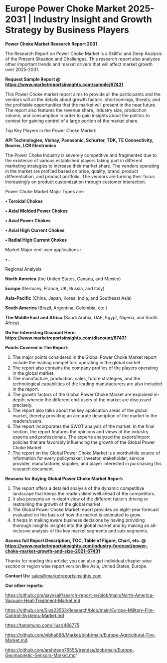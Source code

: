 # Europe Power Choke Market 2025-2031 | Industry Insight and Growth Strategy by Business Players

<strong>Power Choke Market Research Report 2031</strong>

The Research Report on Power Choke Market is a Skillful and Deep Analysis of the Present Situation and Challenges. This research report also analyzes other important trends and market drivers that will affect market growth over 2025-2031.

<strong>Request Sample Report @ <a href=https://www.marketreportsinsights.com/sample/67431>https://www.marketreportsinsights.com/sample/67431</a></strong>

This Power Choke market report aims to provide all the participants and the vendors will all the details about growth factors, shortcomings, threats, and the profitable opportunities that the market will present in the near future. The report also features the revenue share, industry size, production volume, and consumption in order to gain insights about the politics to contest for gaining control of a large portion of the market share.

Top Key Players in the Power Choke Market:

<strong>API Technologies, Vishay, Panasonic, Schurter, TDK, TE Connectivity, Bourns, LCR Electronics</strong>

The Power Choke Industry is severely competitive and fragmented due to the existence of various established players taking part in different marketing strategies to increase their market share. The vendors operating in the market are profiled based on price, quality, brand, product differentiation, and product portfolio. The vendors are turning their focus increasingly on product customization through customer interaction.

Power Choke Market Major Types are:

<strong>• Toroidal Chokes

• Axial Molded Power Chokes

• Axial Power Chokes

• Axial High Current Chokes

• Radial High Current Chokes</strong>

Market Major end-user applications :

<strong>• .</strong>

Regional Analysis

</u><strong><b>North America</b></strong> (the United States, Canada, and Mexico)

<strong><b>Europe </b></strong>(Germany, France, UK, Russia, and Italy)

<strong><b>Asia-Pacific</b></strong> (China, Japan, Korea, India, and Southeast Asia)

<strong><b>South America</b></strong> (Brazil, Argentina, Colombia, etc.)

<strong><b>The Middle East and Africa</b></strong> (Saudi Arabia, UAE, Egypt, Nigeria, and South Africa)

<strong>Go For Interesting Discount Here: <a href=https://www.marketreportsinsights.com/discount/67431>https://www.marketreportsinsights.com/discount/67431</a></strong>

<strong>Points Covered in The Report:</strong>
<ol>
  <li>The major points considered in the Global Power Choke Market report include the leading competitors operating in the global market.</li>
  <li>The report also contains the company profiles of the players operating in the global market.</li>
  <li>The manufacture, production, sales, future strategies, and the technological capabilities of the leading manufacturers are also included in the report.</li>
  <li>The growth factors of the Global Power Choke Market are explained in-depth, wherein the different end-users of the market are discussed precisely.</li>
  <li>The report also talks about the key application areas of the global market, thereby providing an accurate description of the market to the readers/users.</li>
  <li>The report incorporates the SWOT analysis of the market. In the final section, the report features the opinions and views of the industry experts and professionals. The experts analyzed the export/import policies that are favorably influencing the growth of the Global Power Choke Market.</li>
  <li>The report on the Global Power Choke Market is a worthwhile source of information for every policymaker, investor, stakeholder, service provider, manufacturer, supplier, and player interested in purchasing this research document.</li>
</ol>
<strong>Reasons for Buying Global Power Choke Market Report:</strong>

<ol>
  <li>The report offers a detailed analysis of the dynamic competitive landscape that keeps the reader/client well ahead of the competitors.</li>
  <li>It also presents an in-depth view of the different factors driving or restraining the growth of the global market.</li>
  <li>The Global Power Choke Market report provides an eight-year forecast evaluated on the basis of how the market is estimated to grow.</li>
  <li>It helps in making aware business decisions by having providing thorough insights insights into the global market and by making an all-inclusive analysis of the key market segments and sub-segments.</li>
</ol>
<strong>Access full Report Description, TOC, Table of Figure, Chart, etc. @ <a href=https://www.marketreportsinsights.com/industry-forecast/power-choke-market-growth-and-size-2021-67431>https://www.marketreportsinsights.com/industry-forecast/power-choke-market-growth-and-size-2021-67431</a></strong>


Thanks for reading this article; you can also get individual chapter wise section or region wise report version like Asia, United States, Europe.

<strong>Contact Us:</strong>
sales@marketreportsinsights.com

<strong>Our other reports:</strong>

<a href=https://github.com/sayysaif/search-report-re/blob/main/North-America-Vacuum-Heat-Treatment-Market.md>https://github.com/sayysaif/search-report-re/blob/main/North-America-Vacuum-Heat-Treatment-Market.md</a>

<a href=https://github.com/Siya23553/Research/blob/main/Europe-Military-Fire-Control-Systems-Market.md>https://github.com/Siya23553/Research/blob/main/Europe-Military-Fire-Control-Systems-Market.md</a>

<a href=https://tanomuno.com/illust/468775>https://tanomuno.com/illust/468775</a>

<a href=https://github.com/vibha898/Market/blob/main/Europe-Agricultural-Tire-Market.md>https://github.com/vibha898/Market/blob/main/Europe-Agricultural-Tire-Market.md</a>

<a href=https://github.com/arshdeep76555/trendss/blob/main/Europe-Geomagnetic-Sensors-Market.md>https://github.com/arshdeep76555/trendss/blob/main/Europe-Geomagnetic-Sensors-Market.md</a>"
